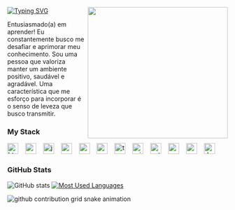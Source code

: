 
[![Typing SVG](https://readme-typing-svg.demolab.com?font=Fira+Code&weight=600&size=25&pause=1000&color=BB00B4&random=false&width=435&height=40&lines=Ol%C3%A1%2C+eu+sou+o+Davi!+%F0%9F%91%BE%F0%9F%93%9A%F0%9F%92%99)](https://git.io/typing-svg)
<img align="right" alt="" width="320px" height="300px" src="https://cdn.discordapp.com/attachments/1209941461643165739/1225925103695433738/tenor_3.gif?ex=6622e6b9&is=661071b9&hm=5fae537911234f928770c0f05b3cc2065d15d18eb3b49628e99d4ecfcaf28ee7&">

<p align="left">Entusiasmado(a) em aprender! Eu constantemente busco me desafiar e aprimorar meu conhecimento.
Sou uma pessoa que valoriza manter um ambiente positivo, saudável e agradável. Uma característica que me esforço para incorporar é o senso de leveza que busco transmitir.

<h3 align="left">My Stack</h3>

<div align="left">
  <img src="https://cdn.jsdelivr.net/gh/devicons/devicon/icons/html5/html5-original.svg" height="25" alt="html5 logo"  />
  <img width="8" />
  <img src="https://cdn.jsdelivr.net/gh/devicons/devicon/icons/css3/css3-original.svg" height="25" alt="css3 logo"  />
  <img width="8" />
  <img src="https://cdn.jsdelivr.net/gh/devicons/devicon/icons/javascript/javascript-plain.svg" height="25" alt="javascript logo"  />
  <img width="8" />
  <img src="https://cdn.jsdelivr.net/gh/devicons/devicon/icons/react/react-original.svg" height="25" alt="react logo"  />
  <img width="8" />
  <img src="https://cdn.jsdelivr.net/gh/devicons/devicon@latest/icons/nextjs/nextjs-original.svg" height="25" alt="nextjs logo" />
  <img width="8" />
  <img src="https://cdn.jsdelivr.net/gh/devicons/devicon/icons/nodejs/nodejs-original.svg" height="25" alt="nodejs logo"  />
  <img width="8" />
  <img src="https://cdn.jsdelivr.net/gh/devicons/devicon@latest/icons/typescript/typescript-original.svg" height="25" alt="typescript logo"/>
  <img width="8" />
  <img src="https://cdn.jsdelivr.net/gh/devicons/devicon@latest/icons/prisma/prisma-original.svg" height="25" alt="prisma logo"/>
  <img width="8" />
  <img src="https://cdn.jsdelivr.net/gh/devicons/devicon/icons/python/python-original.svg" height="25" alt="python logo"  />
  <img width="8" />
  <img src="https://cdn.jsdelivr.net/gh/devicons/devicon/icons/mysql/mysql-original.svg" height="25" alt="mysql logo"  />
  <img width="8" />
  <img src="https://cdn.jsdelivr.net/gh/devicons/devicon/icons/postgresql/postgresql-original.svg" height="25" alt="postgresql logo"  />
  <img width="8" />
  <img src="https://cdn.jsdelivr.net/gh/devicons/devicon/icons/docker/docker-original.svg" height="25" alt="docker logo"  />
</div>


<h3>GitHub Stats</h3>

![GitHub stats](https://github-readme-stats-git-masterrstaa-rickstaa.vercel.app/api?username=GhigginoD&hide_title=true&show_icons=true&include_all_commits=false&count_private=true&line_height=25&hide=issues&bg_color=000&title_color=FF00F6&text_color=FFF&border_radius=3&border_color=36123c&icon_color=FF00F6&theme=jolly)
[![Most Used Languages](https://github-readme-stats-git-masterrstaa-rickstaa.vercel.app/api/top-langs/?username=GhigginoD&line_height=10&card_width=290&layout=compact&hide_title=false&count_private=true&langs_count=4&show_icons=true&title_color=FF00F6&hide=html,css&bg_color=000&text_color=8B8B8B&border_radius=3&border_color=561760&count_private=true)](https://github.com/GhigginoD/github-readme-stats)
<br>


<picture>
  <source media="(prefers-color-scheme: dark)" srcset="https://raw.githubusercontent.com/GhigginoD/GhigginoD/output/github-contribution-grid-snake-dark.svg">
  <source media="(prefers-color-scheme: light)" srcset="https://raw.githubusercontent.com/GhigginoD/GhigginoD/output/github-contribution-grid-snake.svg">
  <img alt="github contribution grid snake animation" src="https://raw.githubusercontent.com/GhigginoD/GhigginoD/output/github-contribution-grid-snake.svg">
</picture>
<br><br>
